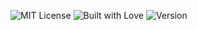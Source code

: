 
![MIT License](https://img.shields.io/badge/license-MIT-blue.svg)
![Built with Love](https://img.shields.io/badge/built%20with-divine%20love-red)
![Version](https://img.shields.io/badge/version-0.1.0--alpha-purple)
